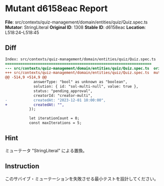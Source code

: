 # Mutant d6158eac Report

**File**: src/contexts/quiz-management/domain/entities/quiz/Quiz.spec.ts
**Mutator**: StringLiteral
**Original ID**: 1308
**Stable ID**: d6158eac
**Location**: L518:24–L518:45

## Diff

```diff
Index: src/contexts/quiz-management/domain/entities/quiz/Quiz.spec.ts
===================================================================
--- src/contexts/quiz-management/domain/entities/quiz/Quiz.spec.ts	original
+++ src/contexts/quiz-management/domain/entities/quiz/Quiz.spec.ts	mutated #1308
@@ -514,9 +514,9 @@
             answerType: "bool" as unknown as "boolean",
             solution: { id: "sol-multi-null", value: true },
             status: "pending_approval",
             creatorId: "creator-multi",
-            createdAt: "2023-12-01 10:00:00",
+            createdAt: "",
           });
 
           let iterationCount = 0;
           const maxIterations = 5;
```

## Hint

ミューテータ "StringLiteral" による置換。

## Instruction

このサバイブ・ミューテーションを失敗させる最小テストを設計してください。
